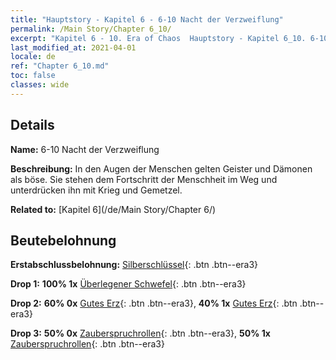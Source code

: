 ```yaml
---
title: "Hauptstory - Kapitel 6 - 6-10 Nacht der Verzweiflung"
permalink: /Main Story/Chapter 6_10/
excerpt: "Kapitel 6 - 10. Era of Chaos  Hauptstory - Kapitel 6_10. 6-10 Nacht der Verzweiflung"
last_modified_at: 2021-04-01
locale: de
ref: "Chapter 6_10.md"
toc: false
classes: wide
---
```


## Details

 **Name:** 6-10 Nacht der Verzweiflung

 **Beschreibung:** In den Augen der Menschen gelten Geister und Dämonen als böse. Sie stehen dem Fortschritt der Menschheit im Weg und unterdrücken ihn mit Krieg und Gemetzel.

 **Related to:** [Kapitel 6](/de/Main Story/Chapter 6/)

## Beutebelohnung

 **Erstabschlussbelohnung:** [Silberschlüssel](/de/Items/con_693/){: .btn .btn--era3}

 **Drop 1:** **100% 1x** [Überlegener Schwefel](/de/Items/mat_22/){: .btn .btn--era3}

 **Drop 2:** **60% 0x** [Gutes Erz](/de/Items/mat_12/){: .btn .btn--era3}, **40% 1x** [Gutes Erz](/de/Items/mat_12/){: .btn .btn--era3}

 **Drop 3:** **50% 0x** [Zauberspruchrollen](/de/Items/con_694/){: .btn .btn--era3}, **50% 1x** [Zauberspruchrollen](/de/Items/con_694/){: .btn .btn--era3}

